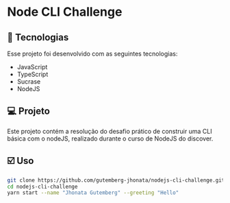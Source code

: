 # Node CLI Challenge

## 🚀 Tecnologias

Esse projeto foi desenvolvido com as seguintes tecnologias:

- JavaScript
- TypeScript
- Sucrase
- NodeJS

## 💻 Projeto

Este projeto contém a resolução do desafio prático de construir uma CLI básica 
com o nodeJS, realizado durante o curso de NodeJS do discover.

## ☑️ Uso

```bash 
git clone https://github.com/gutemberg-jhonata/nodejs-cli-challenge.git
cd nodejs-cli-challenge
yarn start --name "Jhonata Gutemberg" --greeting "Hello"
```